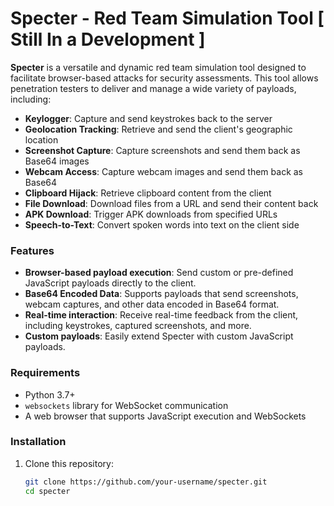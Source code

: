 # Specter - Red Team Simulation Tool [ Still In a Development ]

**Specter** is a versatile and dynamic red team simulation tool designed to facilitate browser-based attacks for security assessments. This tool allows penetration testers to deliver and manage a wide variety of payloads, including:

- **Keylogger**: Capture and send keystrokes back to the server
- **Geolocation Tracking**: Retrieve and send the client's geographic location
- **Screenshot Capture**: Capture screenshots and send them back as Base64 images
- **Webcam Access**: Capture webcam images and send them back as Base64
- **Clipboard Hijack**: Retrieve clipboard content from the client
- **File Download**: Download files from a URL and send their content back
- **APK Download**: Trigger APK downloads from specified URLs
- **Speech-to-Text**: Convert spoken words into text on the client side

### Features
- **Browser-based payload execution**: Send custom or pre-defined JavaScript payloads directly to the client.
- **Base64 Encoded Data**: Supports payloads that send screenshots, webcam captures, and other data encoded in Base64 format.
- **Real-time interaction**: Receive real-time feedback from the client, including keystrokes, captured screenshots, and more.
- **Custom payloads**: Easily extend Specter with custom JavaScript payloads.

### Requirements
- Python 3.7+
- `websockets` library for WebSocket communication
- A web browser that supports JavaScript execution and WebSockets

### Installation

1. Clone this repository:
   ```bash
   git clone https://github.com/your-username/specter.git
   cd specter

